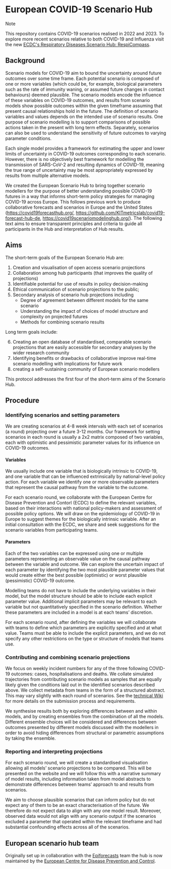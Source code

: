 # European COVID-19 Scenario Hub

> [!NOTE]
> This repository contains COVID-19 scenarios realised in 2022 and 2023. To explore more recent scenarios relative to both COVID-19 and Influenza visit the new [ECDC's Respiratory Diseases Scenario Hub: RespiCompass](https://github.com/european-modelling-hubs/RespiCompass).

## Background

Scenario models for COVID-19 aim to bound the uncertainty around future outcomes over some time frame. Each potential scenario is composed of one or more variables (which could be, for example, biological parameters such as the rate of immunity waning, or assumed future changes in contact behaviours) deemed plausible. The scenario models encode the influence of these variables on COVID-19 outcomes, and results from scenario models show possible outcomes within the given timeframe assuming that present causal relationships hold in the future. The definition of scenario variables and values depends on the intended use of scenario results. One purpose of scenario modelling is to support comparisons of possible actions taken in the present with long term effects. Separately, scenarios can also be used to understand the sensitivity of future outcomes to varying parameter conditions. 

Each single model provides a framework for estimating the upper and lower limits of uncertainty in COVID-19 outcomes corresponding to each scenario. However, there is no objectively best framework for modelling the transmission of SARS-CoV-2 and resulting dynamics of COVID-19, meaning the true range of uncertainty may be most appropriately expressed by results from multiple alternative models.

We created the European Scenario Hub to bring together scenario modellers for the purpose of better understanding possible COVID-19 futures in a way that informs short-term policy strategies for managing COVID-19 across Europe. This follows previous work to produce collaborative forecasts and scenarios in Europe and the United States (<https://covid19forecasthub.org/>, <https://github.com/KITmetricslab/covid19-forecast-hub-de>, <https://covid19scenariomodelinghub.org/>). The following text aims to ensure transparent principles and criteria to guide all participants in the Hub and interpretation of Hub results.

## Aims

The short-term goals of the European Scenario Hub are:

1. Creation and visualisation of open access scenario projections
2. Collaboration among hub participants (that improves the quality of projections)
3. Identifiable potential for use of results in policy decision-making
4. Ethical communication of scenario projections to the public; 
5. Secondary analysis of scenario hub projections including 
    * Degree of agreement between different models for the same scenario
    * Understanding the impact of choices of model structure and complexity on projected futures
    * Methods for combining scenario results

Long term goals include:

6. Creating an open database of standardised, comparable scenario projections that are easily accessible for secondary analyses by the wider research community
7. Identifying benefits or drawbacks of collaborative improve real-time scenario modelling with implications for future work
8. creating a self-sustaining community of European scenario modellers

This protocol addresses the first four of the short-term aims of the Scenario Hub.

## Procedure

### Identifying scenarios and setting parameters

We are creating scenarios at 4-8 week intervals with each set of scenarios (a round) projecting over a future 3-12 months. Our framework for setting scenarios in each round is usually a 2x2 matrix composed of two variables, each with optimistic and pessimistic parameter values for its influence on COVID-19 outcomes. 

#### Variables

We usually include one variable that is biologically intrinsic to COVID-19, and one variable that can be influenced extrinsically by national-level policy action. For each variable we identify one or more observable parameters that represent the causal pathway from the variable to the outcome. 

For each scenario round, we collaborate with the European Centre for Disease Prevention and Contorl (ECDC) to define the relevant variables, based on their interactions with national policy-makers and assessment of possible policy options. We will draw on the epidemiology of COVID-19 in Europe to suggest themes for the biologically intrinsic variable. After an initial consultation with the ECDC, we share and seek suggestions for the scenario variables from participating teams. 

#### Parameters

Each of the two variables can be expressed using one or multiple parameters representing an observable value on the causal pathway between the variable and outcome. We can explore the uncertain impact of each parameter by identifying the two most plausible parameter values that would create either the best possible (optimistic) or worst plausible (pessimistic) COVID-19 outcome.

Modelling teams do not have to include the underlying variables in their model, but the model structure should be able to include each explicit parameter value. Additional implicit parameters may be relevant to each variable but not quantitatively specified in the scenario definition.  Whether these parameters are included in a model is at each teams’ discretion.

For each scenario round, after defining the variables we will collaborate with teams to define which parameters are explicitly specified and at what value. Teams must be able to include the explicit parameters, and we do not specify any other restrictions on the type or structure of models that teams use.


### Contributing and combining scenario projections

We focus on weekly incident numbers for any of the three following COVID-19 outcomes: cases, hospitalisations and deaths. We collate simulated trajectories from contributing scenario models as samples that are equally likely given the conditions laid out in the identified scenarios described above. We collect metadata from teams in the form of a structured abstract. This may vary slightly with each round of scenarios. See the [technical Wiki](https://github.com/covid19-forecast-hub-europe/covid19-scenario-hub-europe/wiki) for more details on the submission process and requirements.

We synthesise results both by exploring differences between and within models, and by creating ensembles from the combination of all the models. Different ensemble choices will be considered and differences between outcomes presented by different models discussed with the modellers in order to avoid hiding differences from structural or parametric assumptions by taking the ensemble.  


### Reporting and interpreting projections

For each scenario round, we will create a standardised visualisation allowing all models’ scenario projections to be compared. This will be presented on the website and we will follow this with a narrative summary of model results, including information taken from model abstracts to demonstrate differences between teams’ approach to and results from scenarios.

We aim to choose plausible scenarios that can inform policy but do not expect any of them to be an exact characterisation of the future. We therefore do not expect data to align with any one model result. Moreover, observed data would not align with any scenario output if the scenarios excluded a parameter that operated within the relevant timeframe and had substantial confounding effects across all of the scenarios.

## European scenario hub team

Originally set up in collaboration with the [Epiforecasts](https://epiforecasts.io) team the hub is now maintained by the [European Centre for Disease Prevention and Control](https://www.ecdc.europa.eu/).
